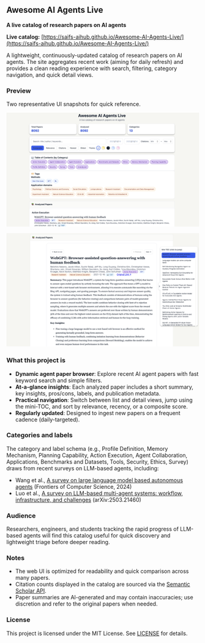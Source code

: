## Awesome AI Agents Live

**A live catalog of research papers on AI agents**

**Live catalog:** [https://saifs-aihub.github.io/Awesome-AI-Agents-Live/](https://saifs-aihub.github.io/Awesome-AI-Agents-Live/)

A lightweight, continuously-updated catalog of research papers on AI agents. The site aggregates recent work (aiming for daily refresh) and provides a clean reading experience with search, filtering, category navigation, and quick detail views.

### Preview
Two representative UI snapshots for quick reference.

![Browse view](docs/images/browse_view.png)

![Detail view](docs/images/detail_view.png)

### What this project is
- **Dynamic agent paper browser**: Explore recent AI agent papers with fast keyword search and simple filters.
- **At-a-glance insights**: Each analyzed paper includes a short summary, key insights, pros/cons, labels, and publication metadata.
- **Practical navigation**: Switch between list and detail views, jump using the mini-TOC, and sort by relevance, recency, or a composite score.
- **Regularly updated**: Designed to ingest new papers on a frequent cadence (daily-targeted).

### Categories and labels
The category and label schema (e.g., Profile Definition, Memory Mechanism, Planning Capability, Action Execution, Agent Collaboration, Applications, Benchmarks and Datasets, Tools, Security, Ethics, Survey) draws from recent surveys on LLM-based agents, including:
- Wang et al., [A survey on large language model based autonomous agents](https://link.springer.com/10.1007/s11704-024-40231-1) (Frontiers of Computer Science, 2024)
- Luo et al., [A survey on LLM-based multi-agent systems: workflow, infrastructure, and challenges](http://arxiv.org/abs/2503.21460) (arXiv:2503.21460)

### Audience
Researchers, engineers, and students tracking the rapid progress of LLM-based agents will find this catalog useful for quick discovery and lightweight triage before deeper reading.

### Notes
- The web UI is optimized for readability and quick comparison across many papers.
- Citation counts displayed in the catalog are sourced via the [Semantic Scholar API](https://www.semanticscholar.org/product/api).
- Paper summaries are AI-generated and may contain inaccuracies; use discretion and refer to the original papers when needed.

### License
This project is licensed under the MIT License. See [LICENSE](LICENSE) for details.

